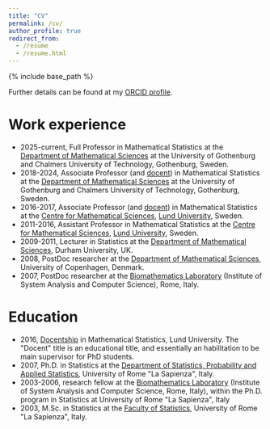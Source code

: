 ```yaml
---
title: "CV"
permalink: /cv/
author_profile: true
redirect_from:
  - /resume
  - /resume.html
---
```


{% include base_path %}

Further details can be found at my [ORCID profile](http://orcid.org/0000-0002-0732-9154).

Work experience
======
* 2025-current, Full Professor in Mathematical Statistics at the [Department of Mathematical Sciences](http://www.chalmers.se/en/departments/math/) at the University of Gothenburg and Chalmers University of Technology, Gothenburg, Sweden.
* 2018-2024, Associate Professor (and [docent](https://en.wikipedia.org/wiki/Docent#Sweden)) in Mathematical Statistics at the [Department of Mathematical Sciences](http://www.chalmers.se/en/departments/math/) at the University of Gothenburg and Chalmers
University of Technology, Gothenburg, Sweden.
* 2016-2017, Associate Professor (and [docent](https://en.wikipedia.org/wiki/Docent#Sweden)) in Mathematical Statistics at the [Centre for Mathematical Sciences](http://www.maths.lu.se/), [Lund University](http://www.lu.se/), Sweden.
* 2011-2016, Assistant Professor in Mathematical Statistics at the [Centre for Mathematical Sciences](http://www.maths.lu.se/), [Lund University](http://www.lu.se/), Sweden.
* 2009-2011, Lecturer in Statistics at the [Department of Mathematical Sciences](http://www.dur.ac.uk/mathematical.sciences/), Durham University, UK.
* 2008, PostDoc researcher at the [Department of Mathematical Sciences](http://www.math.ku.dk/english/), University of Copenhagen, Denmark.
* 2007, PostDoc researcher at the [Biomathematics Laboratory](http://biomat1.iasi.cnr.it/biomatematica/) (Institute of System Analysis and Computer Science), Rome, Italy.

Education 
======
* 2016, [Docentship](https://en.wikipedia.org/wiki/Docent#Sweden) in Mathematical Statistics, Lund University. The "Docent" title is an educational title, and essentially an habilitation to be main supervisor for PhD students.
* 2007, Ph.D. in Statistics at the [Department of Statistics, Probability and Applied Statistics](http://www.dss.uniroma1.it/en), University of Rome "La Sapienza", Italy.
* 2003-2006, research fellow at the [Biomathematics Laboratory](http://biomat1.iasi.cnr.it/biomatematica/) (Institute of System Analysis and Computer Science, Rome, Italy), within the Ph.D. program in Statistics at University of Rome "La Sapienza", Italy
* 2003, M.Sc. in Statistics at the [Faculty of Statistics](http://www.dss.uniroma1.it/en), University of Rome "La Sapienza", Italy. 


  


